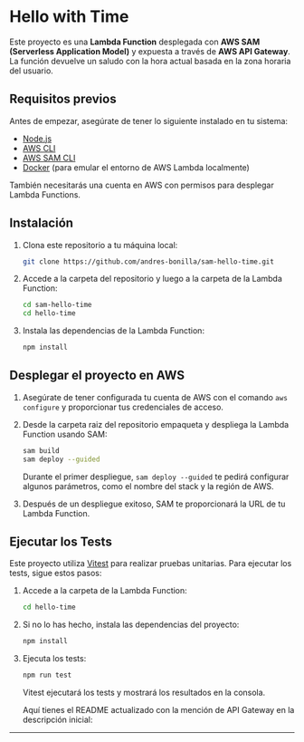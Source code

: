 # Hello with Time

Este proyecto es una **Lambda Function** desplegada con **AWS SAM (Serverless Application Model)** y expuesta a través de **AWS API Gateway**. La función devuelve un saludo con la hora actual basada en la zona horaria del usuario.

## Requisitos previos

Antes de empezar, asegúrate de tener lo siguiente instalado en tu sistema:

- [Node.js](https://nodejs.org/)
- [AWS CLI](https://aws.amazon.com/cli/)
- [AWS SAM CLI](https://aws.amazon.com/serverless/sam/)
- [Docker](https://www.docker.com/) (para emular el entorno de AWS Lambda localmente)
  
También necesitarás una cuenta en AWS con permisos para desplegar Lambda Functions.

## Instalación

1. Clona este repositorio a tu máquina local:
    ```bash
    git clone https://github.com/andres-bonilla/sam-hello-time.git
    ```
2. Accede a la carpeta del repositorio y luego a la carpeta de la Lambda Function:
    ```bash
    cd sam-hello-time
    cd hello-time
    ```
3. Instala las dependencias de la Lambda Function:
    ```bash
    npm install
    ```

## Desplegar el proyecto en AWS

1. Asegúrate de tener configurada tu cuenta de AWS con el comando `aws configure` y proporcionar tus credenciales de acceso.
   
2. Desde la carpeta raiz del repositorio empaqueta y despliega la Lambda Function usando SAM:
    ```bash
    sam build
    sam deploy --guided
    ```

    Durante el primer despliegue, `sam deploy --guided` te pedirá configurar algunos parámetros, como el nombre del stack y la región de AWS.

3. Después de un despliegue exitoso, SAM te proporcionará la URL de tu Lambda Function.

## Ejecutar los Tests

Este proyecto utiliza [Vitest](https://vitest.dev/) para realizar pruebas unitarias. Para ejecutar los tests, sigue estos pasos:

1. Accede a la carpeta de la Lambda Function:
    ```bash
    cd hello-time
    ```

2. Si no lo has hecho, instala las dependencias del proyecto:
    ```bash
    npm install
    ```

3. Ejecuta los tests:
    ```bash
    npm run test
    ```

    Vitest ejecutará los tests y mostrará los resultados en la consola.

    Aquí tienes el README actualizado con la mención de API Gateway en la descripción inicial:  

---
